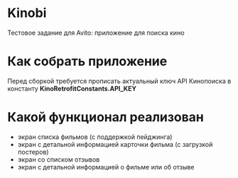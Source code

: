 # Kinobi
Тестовое задание для Avito: приложение для поиска кино

# Как собрать приложение
Перед сборкой требуется прописать актуальный ключ API Кинопоиска в константу **KinoRetrofitConstants.API_KEY**

# Какой функционал реализован 
- экран списка фильмов (с поддержкой пейджинга)
- экран с детальной информацией карточки фильма (с загрузкой постеров)
- экран со списком отзывов
- экран с детальной информацией о фильме или об отзыве 
